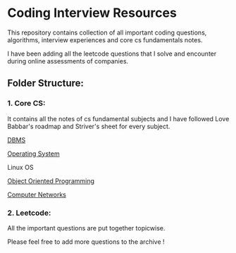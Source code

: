 # Coding Interview Resources

This repository contains collection of all important coding questions, algorithms, interview experiences and core cs fundamentals notes.

I have been adding all the leetcode questions that I solve and encounter during online assessments of companies.

## Folder Structure:

### 1. Core CS:

It contains all the notes of cs fundamental subjects and I have followed Love Babbar's roadmap and Striver's 		sheet for every subject.

[DBMS](https://whimsical.com/dbms-roadmap-by-love-babbar-FmUi8ffVop33t3MmpVxPCo)

[Operating System](https://whimsical.com/operating-system-cheatsheet-by-love-babbar-S9tuWBCSQfzoBRF5EDNinQ)

Linux OS

[Object Oriented Programming](https://whimsical.com/object-oriented-programming-cheatsheet-by-love-babbar-YbSgLatbWQ4R5paV7EgqFw)

[Computer Networks]()

### 2. Leetcode:

All the important questions are put together topicwise.

Please feel free to add more questions to the archive !

